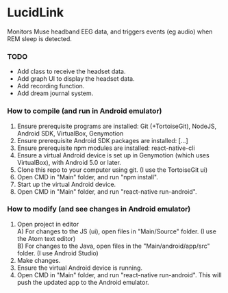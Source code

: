 # LucidLink
Monitors Muse headband EEG data, and triggers events (eg audio) when REM sleep is detected.

### TODO
* Add class to receive the headset data.
* Add graph UI to display the headset data.
* Add recording function.
* Add dream journal system.

### How to compile (and run in Android emulator)
1) Ensure prerequisite programs are installed: Git (+TortoiseGit), NodeJS, Android SDK, VirtualBox, Genymotion  
2) Ensure prerequisite Android SDK packages are installed: [...]  
3) Ensure prerequisite npm modules are installed: react-native-cli  
4) Ensure a virtual Android device is set up in Genymotion (which uses VirtualBox), with Android 5.0 or later.  
5) Clone this repo to your computer using git. (I use the TortoiseGit ui)  
6) Open CMD in "Main" folder, and run "npm install".  
7) Start up the virtual Android device.  
8) Open CMD in "Main" folder, and run "react-native run-android".  

### How to modify (and see changes in Android emulator)
1) Open project in editor  
	A) For changes to the JS (ui), open files in "Main/Source" folder. (I use the Atom text editor)  
	B) For changes to the Java, open files in the "Main/android/app/src" folder. (I use Android Studio)  
2) Make changes.  
3) Ensure the virtual Android device is running.  
4) Open CMD in "Main" folder, and run "react-native run-android". This will push the updated app to the Android emulator.  